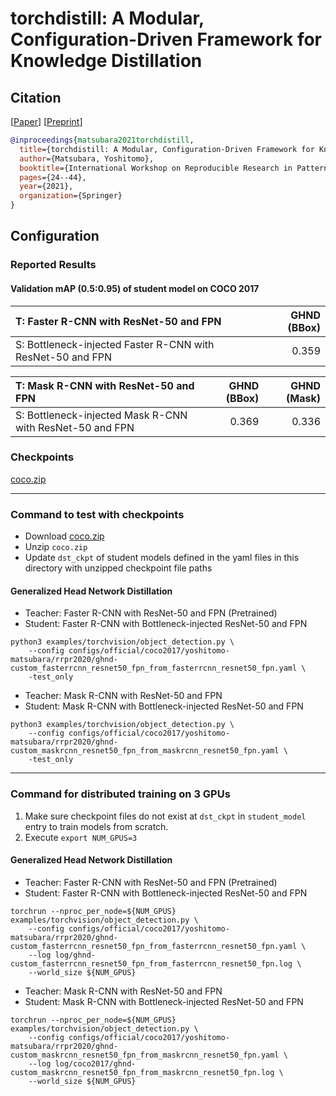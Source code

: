 # torchdistill: A Modular, Configuration-Driven Framework for Knowledge Distillation
## Citation
[[Paper](https://link.springer.com/chapter/10.1007/978-3-030-76423-4_3)] [[Preprint](https://arxiv.org/abs/2011.12913)]  
```bibtex
@inproceedings{matsubara2021torchdistill,
  title={torchdistill: A Modular, Configuration-Driven Framework for Knowledge Distillation},
  author={Matsubara, Yoshitomo},
  booktitle={International Workshop on Reproducible Research in Pattern Recognition},
  pages={24--44},
  year={2021},
  organization={Springer}
}
```

## Configuration
### Reported Results
#### Validation mAP (0.5:0.95) of student model on COCO 2017
| T: Faster R-CNN with ResNet-50 and FPN                      | GHND (BBox)  |  
| :---                                                        | ---:         |  
| S: Bottleneck-injected Faster R-CNN with ResNet-50 and FPN  | 0.359        |  

| T: Mask R-CNN with ResNet-50 and FPN                      | GHND (BBox)  | GHND (Mask)  | 
| :---                                                      | ---:         | ---:         | 
| S: Bottleneck-injected Mask R-CNN with ResNet-50 and FPN  | 0.369        | 0.336        |  

### Checkpoints
[coco.zip](https://github.com/yoshitomo-matsubara/torchdistill/releases/download/v0.0.1/coco.zip)

---
### Command to test with checkpoints
- Download [coco.zip](https://github.com/yoshitomo-matsubara/torchdistill/releases/download/v0.0.1/coco.zip)
- Unzip `coco.zip` 
- Update `dst_ckpt` of student models defined in the yaml files in this directory with unzipped checkpoint file paths

#### Generalized Head Network Distillation
- Teacher: Faster R-CNN with ResNet-50 and FPN (Pretrained)
- Student: Faster R-CNN with Bottleneck-injected ResNet-50 and FPN

```
python3 examples/torchvision/object_detection.py \
    --config configs/official/coco2017/yoshitomo-matsubara/rrpr2020/ghnd-custom_fasterrcnn_resnet50_fpn_from_fasterrcnn_resnet50_fpn.yaml \
    -test_only
```

- Teacher: Mask R-CNN with ResNet-50 and FPN
- Student: Mask R-CNN with Bottleneck-injected ResNet-50 and FPN

```
python3 examples/torchvision/object_detection.py \
    --config configs/official/coco2017/yoshitomo-matsubara/rrpr2020/ghnd-custom_maskrcnn_resnet50_fpn_from_maskrcnn_resnet50_fpn.yaml \
    -test_only
```

---
### Command for distributed training on 3 GPUs
1. Make sure checkpoint files do not exist at `dst_ckpt` in `student_model` entry to train models from scratch.
2. Execute `export NUM_GPUS=3`

#### Generalized Head Network Distillation
- Teacher: Faster R-CNN with ResNet-50 and FPN (Pretrained)
- Student: Faster R-CNN with Bottleneck-injected ResNet-50 and FPN

```
torchrun --nproc_per_node=${NUM_GPUS} examples/torchvision/object_detection.py \
    --config configs/official/coco2017/yoshitomo-matsubara/rrpr2020/ghnd-custom_fasterrcnn_resnet50_fpn_from_fasterrcnn_resnet50_fpn.yaml \
    --log log/ghnd-custom_fasterrcnn_resnet50_fpn_from_fasterrcnn_resnet50_fpn.log \
    --world_size ${NUM_GPUS} 
```

- Teacher: Mask R-CNN with ResNet-50 and FPN
- Student: Mask R-CNN with Bottleneck-injected ResNet-50 and FPN

```
torchrun --nproc_per_node=${NUM_GPUS} examples/torchvision/object_detection.py \
    --config configs/official/coco2017/yoshitomo-matsubara/rrpr2020/ghnd-custom_maskrcnn_resnet50_fpn_from_maskrcnn_resnet50_fpn.yaml \
    --log log/coco2017/ghnd-custom_maskrcnn_resnet50_fpn_from_maskrcnn_resnet50_fpn.log \
    --world_size ${NUM_GPUS} 
```
